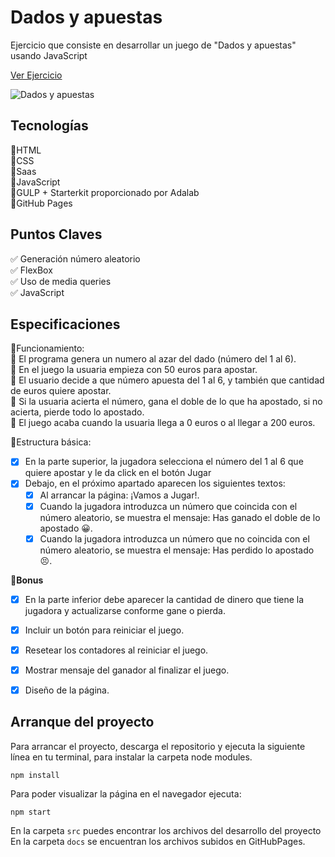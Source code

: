 # Dados y apuestas

Ejercicio que consiste en desarrollar un juego de "Dados y apuestas" usando JavaScript

[Ver Ejercicio](https://lourdesjupo.github.io/Dados-y-apuestas/)

![Dados y apuestas](https://github.com/Lourdesjupo/Dados-y-apuestas/assets/126502912/22acc8f2-a76b-4121-a79e-7c96fe36d31a)

## Tecnologías

🔸HTML    
🔸CSS    
🔸Saas    
🔸JavaScript    
🔸GULP + Starterkit proporcionado por Adalab    
🔸GitHub Pages   


## Puntos Claves

✅ Generación número aleatorio      
✅ FlexBox       
✅ Uso de media queries     
✅ JavaScript    


## Especificaciones  

📍Funcionamiento:    
🔘 El programa genera un numero al azar del dado (número del 1 al 6).    
🔘 En el juego la usuaria empieza con 50 euros para apostar.   
🔘 El usuario decide a que número apuesta del 1 al 6, y también que cantidad de euros quiere apostar.    
🔘 Si la usuaria acierta el número, gana el doble de lo que ha apostado, si no acierta, pierde todo lo apostado.   
🔘 El juego acaba cuando la usuaria llega a 0 euros o al llegar a 200 euros.    

📍Estructura básica:  
- [x] En la parte superior, la jugadora selecciona el número del 1 al 6 que quiere apostar y le da click en el
botón Jugar
- [x] Debajo, en el próximo apartado aparecen los siguientes textos:
  - [x] Al arrancar la página: ¡Vamos a Jugar!.
  - [x] Cuando la jugadora introduzca un número que coincida con el número aleatorio, se muestra el mensaje: Has ganado el doble de lo apostado 😀.
  - [x] Cuando la jugadora introduzca un número que no coincida con el número aleatorio, se muestra el mensaje: Has perdido lo apostado 😣.
    
💫**Bonus**

- [x] En la parte inferior debe aparecer la cantidad de dinero que tiene la jugadora y actualizarse conforme gane o pierda.
- [x] Incluir un botón para reiniciar el juego.
- [x] Resetear los contadores al reiniciar el juego.
- [x] Mostrar mensaje del ganador al finalizar el juego.
- [x] Diseño de la página.


## Arranque del proyecto

Para arrancar el proyecto, descarga el repositorio y ejecuta la siguiente línea en tu terminal, para instalar la carpeta node modules. 
````
npm install
`````
Para poder visualizar la página en el navegador ejecuta: 

````
npm start
`````

En la carpeta `src` puedes encontrar los archivos del desarrollo del proyecto
En la carpeta `docs` se encuentran los archivos subidos en GitHubPages.
